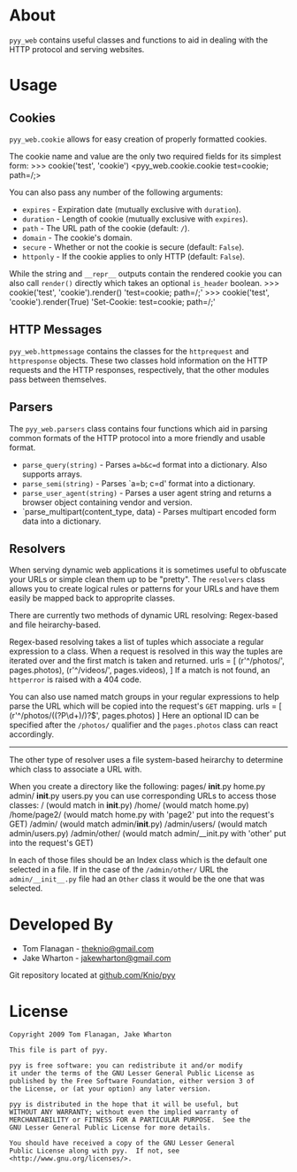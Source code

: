 About
=====
`pyy_web` contains useful classes and functions to aid in dealing with the HTTP
protocol and serving websites.


Usage
=====
Cookies
-------
`pyy_web.cookie` allows for easy creation of properly formatted cookies.

The cookie name and value are the only two required fields for its simplest
form:
    >>> cookie('test', 'cookie')
    <pyy_web.cookie.cookie test=cookie; path=/;>

You can also pass any number of the following arguments:
* `expires` - Expiration date (mutually exclusive with `duration`).
* `duration` - Length of cookie (mutually exclusive with `expires`).
* `path` - The URL path of the cookie (default: `/`).
* `domain` - The cookie's domain.
* `secure` - Whether or not the cookie is secure (default: `False`).
* `httponly` - If the cookie applies to only HTTP (default: `False`).

While the string and `__repr__` outputs contain the rendered cookie you can
also call `render()` directly which takes an optional `is_header` boolean.
    >>> cookie('test', 'cookie').render()
    'test=cookie; path=/;'
    >>> cookie('test', 'cookie').render(True)
    'Set-Cookie: test=cookie; path=/;'


HTTP Messages
-------------
`pyy_web.httpmessage` contains the classes for the `httprequest` and
`httpresponse` objects. These two classes hold information on the HTTP requests
and the HTTP responses, respectively, that the other modules pass between
themselves.


Parsers
-------
The `pyy_web.parsers` class contains four functions which aid in parsing common
formats of the HTTP protocol into a more friendly and usable format.
*   `parse_query(string)` - Parses `a=b&c=d` format into a dictionary. Also
                            supports arrays.
*   `parse_semi(string)` - Parses `a=b; c=d' format into a dictionary.
*   `parse_user_agent(string)` - Parses a user agent string and returns a
                                 browser object containing vendor and version.
*   `parse_multipart(content_type, data) - Parses multipart encoded form data
                                           into a dictionary.

Resolvers
---------
When serving dynamic web applications it is sometimes useful to obfuscate your
URLs or simple clean them up to be "pretty". The `resolvers` class allows you
to create logical rules or patterns for your URLs and have them easily be
mapped back to approprite classes.

There are currently two methods of dynamic URL resolving: Regex-based and file
heirarchy-based.

Regex-based resolving takes a list of tuples which associate a regular
expression to a class. When a request is resolved in this way the tuples are
iterated over and the first match is taken and returned.
    urls = [
      (r'^/photos/', pages.photos),
      (r'^/videos/', pages.videos),
    ]
If a match is not found, an `httperror` is raised with a 404 code.

You can also use named match groups in your regular expressions to help parse
the URL which will be copied into the request's `GET` mapping.
    urls = [
      (r'^/photos/((?P<id>\d+)/)?$', pages.photos)
    ]
Here an optional ID can be specified after the `/photos/` qualifier and the
`pages.photos` class can react accordingly.

--------
The other type of resolver uses a file system-based heirarchy to determine
which class to associate a URL with.

When you create a directory like the following:
    pages/
          __init__.py
          home.py
          admin/
                __init__.py
                users.py
you can use corresponding URLs to access those classes:
    /             (would match in __init__.py)
    /home/        (would match home.py)
    /home/page2/  (would match home.py with 'page2' put into the request's GET)
    /admin/       (would match admin/__init__.py)
    /admin/users/ (would match admin/users.py)
    /admin/other/ (would match admin/__init.py with 'other' put into the request's GET)

In each of those files should be an Index class which is the default one
selected in a file. If in the case of the `/admin/other/` URL the
`admin/__init__.py` file had an `Other` class it would be the one that was
selected.


Developed By
============
* Tom Flanagan - <theknio@gmail.com>
* Jake Wharton - <jakewharton@gmail.com>

Git repository located at
[github.com/Knio/pyy](http://github.com/Knio/pyy)


License
=======
    Copyright 2009 Tom Flanagan, Jake Wharton
    
    This file is part of pyy.
    
    pyy is free software: you can redistribute it and/or modify
    it under the terms of the GNU Lesser General Public License as
    published by the Free Software Foundation, either version 3 of
    the License, or (at your option) any later version.
    
    pyy is distributed in the hope that it will be useful, but
    WITHOUT ANY WARRANTY; without even the implied warranty of
    MERCHANTABILITY or FITNESS FOR A PARTICULAR PURPOSE.  See the
    GNU Lesser General Public License for more details.
    
    You should have received a copy of the GNU Lesser General
    Public License along with pyy.  If not, see
    <http://www.gnu.org/licenses/>.